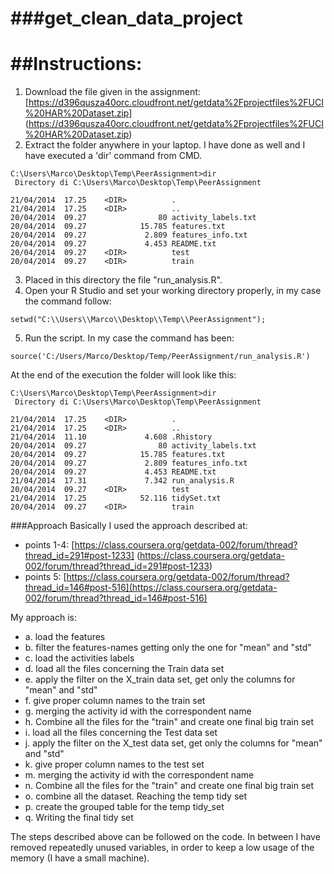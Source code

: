 ###get_clean_data_project
======================

##Instructions: 
======================
1. Download the file given in the assignment:  [https://d396qusza40orc.cloudfront.net/getdata%2Fprojectfiles%2FUCI%20HAR%20Dataset.zip] (https://d396qusza40orc.cloudfront.net/getdata%2Fprojectfiles%2FUCI%20HAR%20Dataset.zip)
2. Extract the folder anywhere in your laptop.
I have done as well and I have executed a 'dir' command from CMD.  
``` 
C:\Users\Marco\Desktop\Temp\PeerAssignment>dir
 Directory di C:\Users\Marco\Desktop\Temp\PeerAssignment

21/04/2014  17.25    <DIR>          .
21/04/2014  17.25    <DIR>          ..
20/04/2014  09.27                80 activity_labels.txt
20/04/2014  09.27            15.785 features.txt
20/04/2014  09.27             2.809 features_info.txt
20/04/2014  09.27             4.453 README.txt
20/04/2014  09.27    <DIR>          test
20/04/2014  09.27    <DIR>          train
``` 
3. Placed in this directory the file "run_analysis.R".
4. Open your R Studio and set your working directory properly, in my case the command follow: 
``` 
setwd("C:\\Users\\Marco\\Desktop\\Temp\\PeerAssignment");
``` 
5. Run the script. In my case the command has been:
```
source('C:/Users/Marco/Desktop/Temp/PeerAssignment/run_analysis.R')
```

At the end of the execution the folder will look like this: 
``` 
C:\Users\Marco\Desktop\Temp\PeerAssignment>dir
 Directory di C:\Users\Marco\Desktop\Temp\PeerAssignment

21/04/2014  17.25    <DIR>          .
21/04/2014  17.25    <DIR>          ..
21/04/2014  11.10             4.608 .Rhistory
20/04/2014  09.27                80 activity_labels.txt
20/04/2014  09.27            15.785 features.txt
20/04/2014  09.27             2.809 features_info.txt
20/04/2014  09.27             4.453 README.txt
21/04/2014  17.31             7.342 run_analysis.R
20/04/2014  09.27    <DIR>          test
21/04/2014  17.25            52.116 tidySet.txt
20/04/2014  09.27    <DIR>          train
``` 

###Approach
Basically I used the approach described at: 
* points 1-4: [https://class.coursera.org/getdata-002/forum/thread?thread_id=291#post-1233] (https://class.coursera.org/getdata-002/forum/thread?thread_id=291#post-1233)
* points   5: [https://class.coursera.org/getdata-002/forum/thread?thread_id=146#post-516](https://class.coursera.org/getdata-002/forum/thread?thread_id=146#post-516)

My approach is: 
* a. load the features 
* b. filter the features-names getting only the one for "mean" and "std"
* c. load the activities labels
* d. load all the files concerning the Train data set
* e. apply the filter on the X_train data set, get only the columns for "mean" and "std"
* f. give proper column names to the train set
* g. merging the activity id with the correspondent name
* h. Combine all the files for the "train" and create one final big train set
* i. load all the files concerning the Test data set
* j. apply the filter on the X_test data set, get only the columns for "mean" and "std"
* k. give proper column names to the test set
* m. merging the activity id with the correspondent name
* n. Combine all the files for the "train" and create one final big train set
* o. combine all the dataset. Reaching the temp tidy set
* p. create the grouped table for the temp tidy_set
* q. Writing the final tidy set



The steps described above can be followed on the code.
In between I have removed repeatedly unused variables, 
in order to keep a low usage of the memory (I have a small machine).
